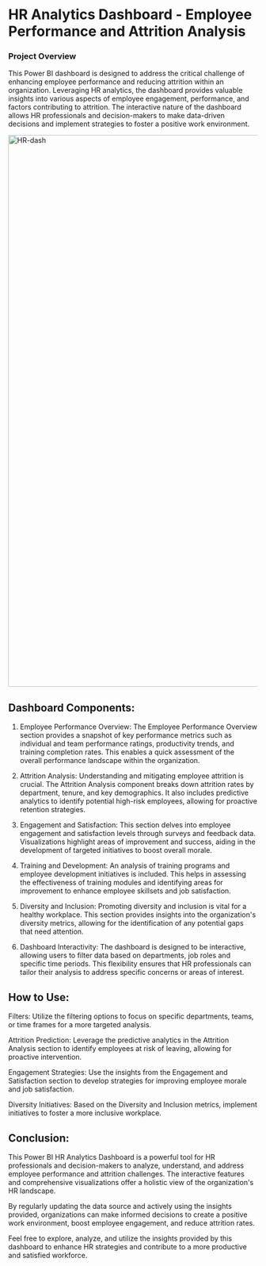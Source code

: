 # HR Analytics Dashboard - Employee Performance and Attrition Analysis

### Project Overview

This Power BI dashboard is designed to address the critical challenge of enhancing employee performance and reducing attrition within an organization. Leveraging HR analytics, the dashboard provides valuable insights into various aspects of employee engagement, performance, and factors contributing to attrition. The interactive nature of the dashboard allows HR professionals and decision-makers to make data-driven decisions and implement strategies to foster a positive work environment.


<img width="1113" alt="HR-dash" src="https://github.com/ShwetaBirla6/HR-Dashboard-using-Power-BI/assets/154302915/7b651c7a-857e-4cb7-a940-ef86eea779a9">

## Dashboard Components:

1. Employee Performance Overview:
The Employee Performance Overview section provides a snapshot of key performance metrics such as individual and team performance ratings, productivity trends, and training completion rates. This enables a quick assessment of the overall performance landscape within the organization.

2. Attrition Analysis:
Understanding and mitigating employee attrition is crucial. The Attrition Analysis component breaks down attrition rates by department, tenure, and key demographics. It also includes predictive analytics to identify potential high-risk employees, allowing for proactive retention strategies.

3. Engagement and Satisfaction:
This section delves into employee engagement and satisfaction levels through surveys and feedback data. Visualizations highlight areas of improvement and success, aiding in the development of targeted initiatives to boost overall morale.

4. Training and Development:
An analysis of training programs and employee development initiatives is included. This helps in assessing the effectiveness of training modules and identifying areas for improvement to enhance employee skillsets and job satisfaction.

5. Diversity and Inclusion:
Promoting diversity and inclusion is vital for a healthy workplace. This section provides insights into the organization's diversity metrics, allowing for the identification of any potential gaps that need attention.

6. Dashboard Interactivity:
The dashboard is designed to be interactive, allowing users to filter data based on departments, job roles and specific time periods. This flexibility ensures that HR professionals can tailor their analysis to address specific concerns or areas of interest.

## How to Use:

Filters:
Utilize the filtering options to focus on specific departments, teams, or time frames for a more targeted analysis.

Attrition Prediction:
Leverage the predictive analytics in the Attrition Analysis section to identify employees at risk of leaving, allowing for proactive intervention.

Engagement Strategies:
Use the insights from the Engagement and Satisfaction section to develop strategies for improving employee morale and job satisfaction.

Diversity Initiatives:
Based on the Diversity and Inclusion metrics, implement initiatives to foster a more inclusive workplace.

## Conclusion:
This Power BI HR Analytics Dashboard is a powerful tool for HR professionals and decision-makers to analyze, understand, and address employee performance and attrition challenges. The interactive features and comprehensive visualizations offer a holistic view of the organization's HR landscape.

By regularly updating the data source and actively using the insights provided, organizations can make informed decisions to create a positive work environment, boost employee engagement, and reduce attrition rates.

Feel free to explore, analyze, and utilize the insights provided by this dashboard to enhance HR strategies and contribute to a more productive and satisfied workforce.
